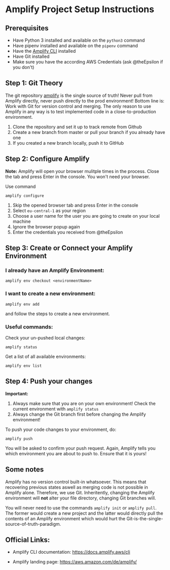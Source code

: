 # Amplify Project Setup Instructions

## Prerequisites

* Have Python 3 installed and available on the ```python3``` command
* Have pipenv installed and available on the ```pipenv``` command
* Have the [Amplify CLI](https://docs.amplify.aws/cli) installed
* Have Git installed
* Make sure you have the according AWS Credentials (ask @theEpsilon if you don't)

## Step 1: Git Theory

The git repository [amplify](https://github.com/DaWeSys-SLR-Anwendung/amplify) is the single source of truth! Never pull from Amplify directly, never push directly to the prod environment!
Bottom line is: Work with Git for version control and merging. The only reason to use Amplify in any way is to test implemented code in a close-to-production environment.

1. Clone the repository and set it up to track remote from Github
2. Create a new branch from master or pull your branch if you already have one
3. If you created a new branch locally, push it to GitHub

## Step 2: Configure Amplify

**Note:** Amplify will open your browser mulitple times in the process. Close the tab and press Enter in the console. You won't need your browser.

Use command
```
amplify configure
```

1. Skip the opened browser tab and press Enter in the console
2. Select ```eu-central-1``` as your region
3. Choose a user name for the user you are going to create on your local machine
4. Ignore the browser popup again
5. Enter the credentials you received from @theEpsilon

## Step 3: Create or Connect your Amplify Environment

### I already have an Amplify Environment:
```
amplify env checkout <environmentName>
```

### I want to create a new environment:
```
amplify env add
```
and follow the steps to create a new environment.

### Useful commands:

Check your un-pushed local changes:
```
amplify status
```

Get a list of all available environments:
```
amplify env list
```


## Step 4: Push your changes
**Important:**
1. Always make sure that you are on your own environment! Check the current environment with ```amplify status```
2. Always change the Git branch first before changing the Amplify environment!

To push your code changes to your environment, do:
```
amplify push
```

You will be asked to confirm your push request. Again, Amplify tells you which environment you are about to push to. Ensure that it is yours!

## Some notes
Amplify has no version control built-in whatsoever. This means that recovering previous states aswell as merging code is not possible in Amplify alone. Therefore, we use Git.
Inheritently, changing the Amplify environment will **not** alter your file directory, changing Git branches will.

You will never need to use the commands ```amplify init``` or ```amplify pull```.
The former would create a new project and the latter would directly pull the contents of an Amplify environment which would hurt the Git-is-the-single-source-of-truth-paradigm.

## Official Links:

* Amplify CLI documentation: https://docs.amplify.aws/cli

* Amplify landing page: https://aws.amazon.com/de/amplify/ 